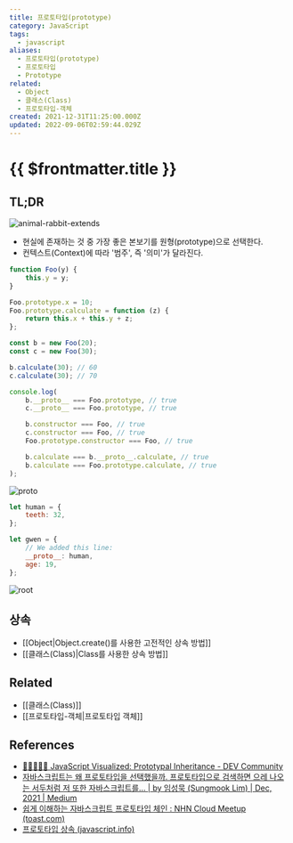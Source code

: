 ```yaml
---
title: 프로토타입(prototype)
category: JavaScript
tags:
  - javascript
aliases:
  - 프로토타입(prototype)
  - 프로토타입
  - Prototype
related:
  - Object
  - 클래스(Class)
  - 프로토타입-객체
created: 2021-12-31T11:25:00.000Z
updated: 2022-09-06T02:59:44.029Z
---
```


# {{ $frontmatter.title }}

## TL;DR

![animal-rabbit-extends](https://ko.javascript.info/article/class-inheritance/animal-rabbit-extends.svg)

- 현실에 존재하는 것 중 가장 좋은 본보기를 원형(prototype)으로 선택한다.
- 컨텍스트(Context)에 따라 '범주', 즉 '의미'가 달라진다.

```js
function Foo(y) {
	this.y = y;
}

Foo.prototype.x = 10;
Foo.prototype.calculate = function (z) {
	return this.x + this.y + z;
};

const b = new Foo(20);
const c = new Foo(30);

b.calculate(30); // 60
c.calculate(30); // 70

console.log(
	b.__proto__ === Foo.prototype, // true
	c.__proto__ === Foo.prototype, // true

	b.constructor === Foo, // true
	c.constructor === Foo, // true
	Foo.prototype.constructor === Foo, // true

	b.calculate === b.__proto__.calculate, // true
	b.calculate === Foo.prototype.calculate, // true
);
```

![proto](https://res.cloudinary.com/dg3gyk0gu/image/upload/v1590534071/just-javascript-email-images/jj09/proto.png)

```js
let human = {
	teeth: 32,
};

let gwen = {
	// We added this line:
	__proto__: human,
	age: 19,
};
```

![root](https://res.cloudinary.com/dg3gyk0gu/image/upload/v1590534071/just-javascript-email-images/jj09/root1.png)

## 상속

- [[Object|Object.create()를 사용한 고전적인 상속 방법]]
- [[클래스(Class)|Class를 사용한 상속 방법]]

## Related

- [[클래스(Class)]]
- [[프로토타입-객체|프로토타입 객체]]

## References

- [🎉👨‍👩‍👧‍👧 JavaScript Visualized: Prototypal Inheritance - DEV Community](https://dev.to/lydiahallie/javascript-visualized-prototypal-inheritance-47co)
- [자바스크립트는 왜 프로토타입을 선택했을까. 프로토타입으로 검색하면 으레 나오는 서두처럼 저 또한 자바스크립트를… | by 임성묵 (Sungmook Lim) | Dec, 2021 | Medium](https://medium.com/@limsungmook/%EC%9E%90%EB%B0%94%EC%8A%A4%ED%81%AC%EB%A6%BD%ED%8A%B8%EB%8A%94-%EC%99%9C-%ED%94%84%EB%A1%9C%ED%86%A0%ED%83%80%EC%9E%85%EC%9D%84-%EC%84%A0%ED%83%9D%ED%96%88%EC%9D%84%EA%B9%8C-997f985adb42)
- [쉽게 이해하는 자바스크립트 프로토타입 체인 : NHN Cloud Meetup (toast.com)](https://meetup.toast.com/posts/104)
- [프로토타입 상속 (javascript.info)](https://ko.javascript.info/prototype-inheritance)
